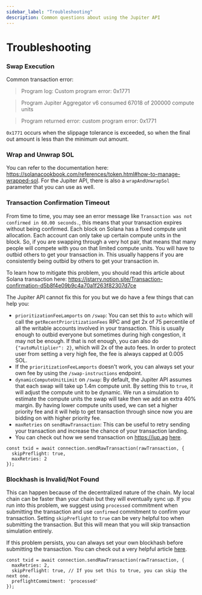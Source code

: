 ```yaml
---
sidebar_label: "Troubleshooting"
description: Common questions about using the Jupiter API
---
```

# Troubleshooting

### Swap Execution

Common transaction error:

> Program log: Custom program error: 0x1771

> Program Jupiter Aggregator v6 consumed 67018 of 200000 compute units

> Program returned error: custom program error: 0x1771

`0x1771` occurs when the slippage tolerance is exceeded, so when the final out amount is less than the minimum out amount.

### Wrap and Unwrap SOL

You can refer to the documentation here: https://solanacookbook.com/references/token.html#how-to-manage-wrapped-sol. For the Jupiter API, there is also a `wrapAndUnwrapSol` parameter that you can use as well.

### Transaction Confirmation Timeout

From time to time, you may see an error message like `Transaction was not confirmed in 60.00 seconds.`, this means that your transaction expires without being confirmed. Each block on Solana has a fixed compute unit allocation. Each account can only take up certain compute units in the block. So, if you are swapping through a very hot pair, that means that many people will compete with you on that limited compute units. You will have to outbid others to get your transaction in. This usually happens if you are consistently being outbid by others to get your transaction in.

To learn how to mitigate this problem, you should read this article about Solana transaction here:
https://jstarry.notion.site/Transaction-confirmation-d5b8f4e09b9c4a70a1f263f82307d7ce

The Jupiter API cannot fix this for you but we do have a few things that can help you:

* `prioritizationFeeLamports` on `/swap`: You can set this to `auto` which will call the `getRecentPrioritizationFees` RPC and get 2x of 75 percentile of all the writable accounts involved in your transaction. This is usually enough to outbid everyone but sometimes during high congestion, it may not be enough. If that is not enough, you can also do `{"autoMultiplier": 2}`, which will 2x of the auto fees. In order to protect user from setting a very high fee, the fee is always capped at 0.005 SOL.
* If the `prioritizationFeeLamports` doesn't work, you can always set your own fee by using the `/swap-instructions` endpoint.
* `dynamicComputeUnitLimit` on `/swap`: By default, the Jupiter API assumes that each swap will take up 1.4m compute unit. By setting this to `true`, it will adjust the compute unit to be dynamic. We run a simulation to estimate the compute units the swap will take then we add an extra 40% margin. By having lower compute units used, we can set a higher priority fee and it will help to get transaction through since now you are bidding on with higher priority fee.
* `maxRetries` on `sendRawTransaction`: This can be useful to retry sending your transaction and increase the chance of your transaction landing.
* You can check out how we send transaction on https://jup.ag [here](https://github.com/jup-ag/jupiter-quote-api-node/blob/main/example/index.ts#L73).

```
const txid = await connection.sendRawTransaction(rawTransaction, {
  skipPreflight: true,
  maxRetries: 2
});
```

### Blockhash is Invalid/Not Found

This can happen because of the decentralized nature of the chain. My local chain can be faster than your chain but they will eventually sync up. If you run into this problem, we suggest using `processed` commitment when submitting the transaction and use `confirmed` commitment to confirm your transaction. Setting `skipPreflight` to `true` can be very helpful too when submitting the transaction. But this will mean that you will skip transaction simulation entirely.

If this problem persists, you can always set your own blockhash before submitting the transaction. You can check out a very helpful article [here](https://solanacookbook.com/guides/retrying-transactions.html#retrying-transactions).

```
const txid = await connection.sendRawTransaction(rawTransaction, {
  maxRetries: 2,
  skipPreflight: true, // If you set this to true, you can skip the next one.
  preflightCommitment: 'processed'
});
```
